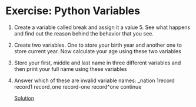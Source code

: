 # Exercise: Python Variables
1. Create a variable called break and assign it a value 5. See what happens and find out the reason behind the behavior that you see.

2. Create two variables. One to store your birth year and another one to store current year. Now calculate your age using these two variables

3. Store your first, middle and last name in three different variables and then print your full name using these variables

4. Answer which of these are invalid variable names: _nation 1record record1 record_one record-one record^one continue

   [Solution](Basics/variables/variables.py)
